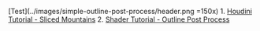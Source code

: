 [Test](../images/simple-outline-post-process/header.png =150x) 1.  [Houdini Tutorial - Sliced Mountains](./tutorials/sliced-mountains.html)
2.  [Shader Tutorial - Outline Post Process](./tutorials/simple-outline-post-process.html)
